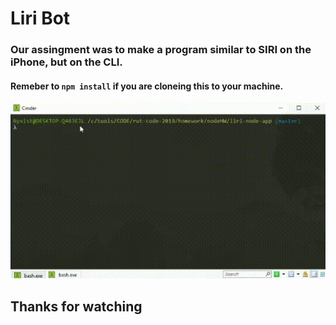 # Liri Bot

### Our assingment was to make a program similar to SIRI on the iPhone, but on the CLI.

#### Remeber to `npm install` if you are cloneing this to your machine.

![instructions](/images/showWork.gif)


## Thanks for watching